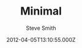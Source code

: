 ---
title: Minimal
github: https://github.com/orderedlist/minimal
demo: https://orderedlist.com/minimal/
author: Steve Smith
ssg:
  - Jekyll
cms:
  - No Cms
date: 2012-04-05T13:10:55.000Z
description: A Theme for GitHub Pages
stale: true
disabled: false
disabled_reason: ''
draft: true
---